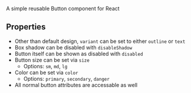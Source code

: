 A simple reusable Button component for React

## Properties

- Other than default design, `variant` can be set to either `outline` or `text`
- Box shadow can be disabled with `disableShadow`
- Button itself can be shown as disabled with `disabled`
- Button size can be set via `size`
  - Options: `sm`, `md`, `lg`
- Color can be set via `color`
  - Options: `primary`, `secondary`, `danger`
- All normal button attributes are accessable as well
